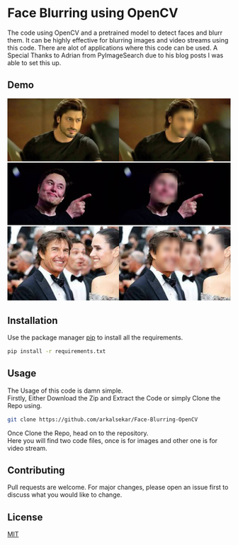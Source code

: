 # Face Blurring using OpenCV

The code using OpenCV and a pretrained model to detect faces and blurr them. It can be highly effective for blurring images and video streams using this code.  There are alot of applications where this code can be used. A Special Thanks to Adrian from PyImageSearch due to his blog posts I was able to set this up.

## Demo 
![](https://github.com/arkalsekar/Face-Blurring-OpenCV/blob/main/test/image_4.png?raw=True)
![](https://github.com/arkalsekar/Face-Blurring-OpenCV/blob/main/test/image_5.png?raw=True)
![](https://github.com/arkalsekar/Face-Blurring-OpenCV/blob/main/test/image_6.png?raw=True)


## Installation

Use the package manager [pip](https://pip.pypa.io/en/stable/) to install all the requirements.

```bash
pip install -r requirements.txt
```

## Usage
The Usage of this code is damn simple. 
<br>
Firstly, Either Download the Zip and Extract the Code or simply Clone the Repo using.

```bash
git clone https://github.com/arkalsekar/Face-Blurring-OpenCV
```
Once Clone the Repo, head on to the repository.
<br> 
Here you will find two code files, once is for images and other one is for video stream.

## Contributing
Pull requests are welcome. For major changes, please open an issue first to discuss what you would like to change.


## License
[MIT](https://choosealicense.com/licenses/mit/)
